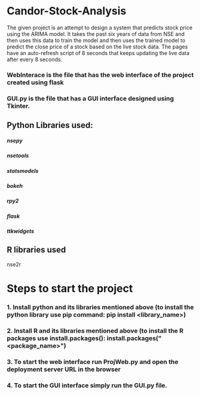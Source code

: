 # Candor-Stock-Analysis

The given project is an attempt to design a system that predicts stock price using the ARIMA model. It takes the past six years of data from NSE and then uses this data to train the model and then uses the trained model to predict the close price of a stock based on the live stock data. The pages have an auto-refresh script of 8 seconds that keeps updating the live data after every 8 seconds. 

### WebInterace is the file that has the web interface of the project created using flask

### GUI.py is the file that has a GUI interface designed using Tkinter.


## Python Libraries used:
##### nsepy
##### nsetools
##### statsmodels
##### bokeh
##### rpy2
##### flask
##### ttkwidgets

## R libraries used
nse2r

# Steps to start the project
### 1. Install python and its libraries mentioned above (to install the python library use pip command: pip install <library_name>)
### 2. Install R and its libraries mentioned above (to install the R packages use install.packages(): install.packages("<package_name>")
### 3. To start the web interface run ProjWeb.py and open the deployment server URL in the browser
### 4. To start the GUI interface simply run the GUI.py file.


